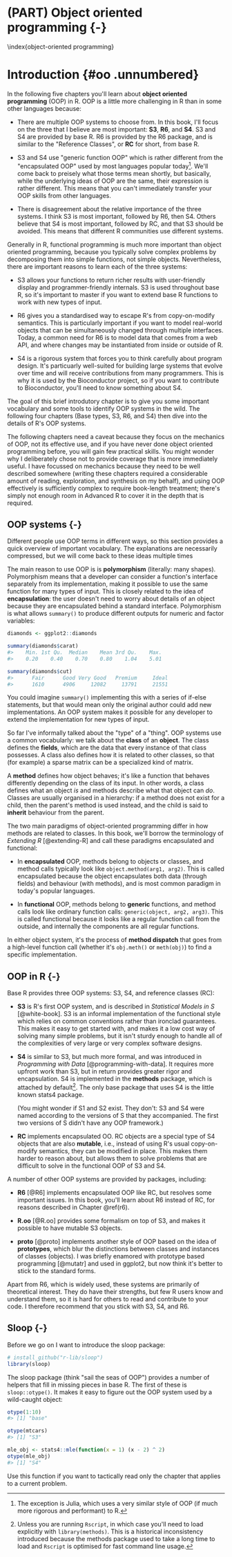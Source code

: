 # (PART) Object oriented programming {-}
\index{object-oriented programming}



# Introduction {#oo .unnumbered}

In the following five chapters you'll learn about __object oriented programming__ (OOP) in R. OOP is a little more challenging in R than in some other languages because:

* There are multiple OOP systems to choose from. In this book, I'll focus 
  on the three that I believe are most important: __S3__,  __R6__, and __S4__. 
  S3 and S4 are provided by base R. R6 is provided by the R6 package, and is 
  similar to the "Reference Classes", or __RC__ for short, from base R.

* S3 and S4 use "generic function OOP" which is rather different from the 
  "encapsulated OOP" used by most languages popular today[^julia]. We'll come 
  back to preisely what those terms mean shortly, but basically, while the 
  underlying ideas of OOP are the same, their expression is rather different. 
  This means that you can't immediately transfer your OOP skills from other
  languages.

* There is disagreement about the relative importance of the three systems. 
  I think S3 is most important, followed by R6, then S4. Others believe that 
  S4 is most important, followed by RC, and that S3 should be avoided. This 
  means that different R communities use different systems.

[^julia]: The exception is Julia, which uses a very similar style of OOP (if much more rigorous and performant) to R.

Generally in R, functional programming is much more important than object oriented programming, because you typically solve complex problems by decomposing them into simple functions, not simple objects. Nevertheless, there are important reasons to learn each of the three systems:

* S3 allows your functions to return richer results with user-friendly display
  and programmer-friendly internals. S3 is used throughout base R, so it's 
  important to master if you want to extend base R functions to work with new 
  types of input.

* R6 gives you a standardised way to escape R's from copy-on-modify semantics. 
  This is particularly important if you want to model real-world objects 
  that can be simultaneously changed through multiple interfaces. Today,
  a common need for R6 is to model data that comes from a web API, and where
  changes may be instantiated from inside or outside of R.

* S4 is a rigorous system that forces you to think carefully about program 
  design. It's particuarly well-suited for building large systems that evolve 
  over time  and will receive contributions from many programmers. This is
  why it is used by the Bioconductor project, so if you want to contribute to
  Bioconductor, you'll need to know something about S4.

The goal of this brief introdutory chapter is to give you some important vocabulary and some tools to identify OOP systems in the wild. The following four chapters (Base types, S3, R6, and S4) then dive into the details of R's OOP systems. 

The following chapters need a caveat because they focus on the mechanics of OOP, not its effective use, and if you have never done object oriented programming before, you will gain few practical skills. You might wonder why I deliberately chose not to provide coverage that is more immediately useful. I have focussed on mechanics because they need to be well described somewhere (writing these chapters required a considerable amount of reading, exploration, and synthesis on my behalf), and using OOP effectively is sufficiently complex to require book-length treatment; there's simply not enough room in Advanced R to cover it in the depth that is required.

## OOP systems {-}

Different people use OOP terms in different ways, so this section provides a quick overview of important vocabulary. The explanations are necessarily compressed, but we will come back to these ideas multiple times

The main reason to use OOP is is __polymorphism__ (literally: many shapes). Polymorphism means that a developer can consider a function's interface separately from its implementation, making it possible to use the same function for many types of input. This is closely related to the idea of __encapsulation__: the user doesn't need to worry about details of an object because they are encapsulated behind a standard interface. Polymorphism is what allows `summary()` to produce different outputs for numeric and factor variables:


```r
diamonds <- ggplot2::diamonds

summary(diamonds$carat)
#>    Min. 1st Qu.  Median    Mean 3rd Qu.    Max. 
#>    0.20    0.40    0.70    0.80    1.04    5.01

summary(diamonds$cut)
#>      Fair      Good Very Good   Premium     Ideal 
#>      1610      4906     12082     13791     21551
```

You could imagine `summary()` implementing this with a series of if-else statements, but that would mean only the original author could add new implementations. An OOP system makes it possible for any developer to extend the implementation for new types of input. 

So far I've informally talked about the "type" of a "thing". OOP systems use a common vocabularly: we talk about the __class__ of an __object__. The class defines the __fields__, which are the data that every instance of that class possesses.  A class also defines how it is related to other classes, so that (for example) a sparse matrix can be a specialized kind of matrix.

A __method__ defines how object behaves; it's like a function that behaves differently depending on the class of its input. In other words, a class defines what an object _is_ and methods describe what that object can _do_. Classes are usually organised in a hierarchy: if a method does not exist for a child, then the parent's method is used instead, and the child is said to __inherit__ behaviour from the parent. 

The two main paradigms of object-oriented programming differ in how methods are related to classes. In this book, we'll borrow the terminology of _Extending R_ [@extending-R] and call these paradigms encapsulated and functional:

*   In __encapsulated__ OOP, methods belong to objects or classes, and method 
    calls typically look like `object.method(arg1, arg2)`. This is called 
    encapsulated because the object encapsulates both data (through fields) and 
    behaviour (with methods), and is most common paradigm in today's popular 
    languages.
    
*   In __functional__ OOP, methods belong to __generic__ functions, and method 
    calls look like ordinary function calls: `generic(object, arg2, arg3)`. 
    This is called functional because it looks like a regular function call
    from the outside, and internally the components are all regular functions.

In either object system, it's the process of __method dispatch__ that goes from a high-level function call (whether it's `obj.meth()` or `meth(obj)`) to find a specific implementation.

## OOP in R {-}

Base R provides three OOP systems: S3, S4, and reference classes (RC):

*   __S3__ is R's first OOP system, and is described in _Statistical Models 
    in S_ [@white-book]. S3 is an informal implementation of the functional 
    style which relies on common conventions rather than ironclad guarantees. 
    This makes it easy to get started with, and makes it a low cost way of 
    solving many simple problems, but it isn't sturdy enough to handle all
    of the complexities of very large or very complex software designs.

*   __S4__ is similar to S3, but much more formal, and was introduced in 
    _Programming with Data_ [@programming-with-data]. It requires more upfront 
    work than S3, but in return provides greater rigor and encapsulation. S4 is 
    implemented in the __methods__ package, which is attached by 
    default[^Rscript]. The only base package that uses S4 is the little known 
    stats4 package.
    
    (You might wonder if S1 and S2 exist. They don't: S3 and S4 were named 
    according to the versions of S that they accompanied. The first two 
    versions of S didn't have any OOP framework.)

*   __RC__ implements encapsulated OO. RC objects are a special type of S4 
    objects that are also __mutable__, i.e., instead of using R's usual copy-on-modify 
    semantics, they can be modified in place. This makes them harder to reason 
    about, but allows them to solve problems that are difficult to solve in
    the functional OOP of S3 and S4.

[^Rscript]: Unless you are running `Rscript`, in which case you'll need to load explicitly with `library(methods)`. This is a historical inconsistency introduced because the methods package used to take a long time to load and `Rscript` is optimised for fast command line usage. 

A number of other OOP systems are provided by packages, including:

*   __R6__ [@R6] implements encapsulated OOP like RC, but resolves some 
    important issues. In this book, you'll learn about R6 instead of RC, for
    reasons described in Chapter \@ref(r6).
    
*   __R.oo__ [@R.oo] provides some formalism on top of S3, and makes it possible to
    have mutable S3 objects.

*   __proto__ [@proto] implements another style of OOP based on the idea of 
    __prototypes__, which blur the distinctions between classes and instances 
    of classes (objects). I was briefly enamored with prototype based 
    programming [@mutatr] and used in ggplot2, but now think it's better to
    stick to the standard forms.

Apart from R6, which is widely used, these systems are primarily of theoretical interest. They do have their strengths, but few R users know and understand them, so it is hard for others to read and contribute to your code. I therefore recommend that you stick with S3, S4, and R6.

## Sloop {-}

Before we go on I want to introduce the sloop package:


```r
# install_github("r-lib/sloop")
library(sloop)
```

The sloop package (think "sail the seas of OOP") provides a number of helpers that fill in missing pieces in base R. The first of these is `sloop::otype()`. It makes it easy to figure out the OOP system used by a wild-caught object: 


```r
otype(1:10)
#> [1] "base"

otype(mtcars)
#> [1] "S3"

mle_obj <- stats4::mle(function(x = 1) (x - 2) ^ 2)
otype(mle_obj)
#> [1] "S4"
```

Use this function if you want to tactically read only the chapter that applies to a current problem.
